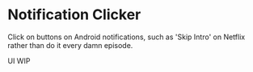 # Notification Clicker

Click on buttons on Android notifications, such as 'Skip Intro' on Netflix rather than do it every damn episode.

UI WIP

